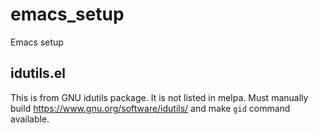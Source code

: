 # emacs_setup
Emacs setup

## idutils.el
This is from GNU idutils package. It is not listed in melpa. Must manually build
https://www.gnu.org/software/idutils/ and make `gid` command available.
